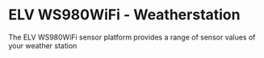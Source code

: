# ELV WS980WiFi - Weatherstation

The ELV WS980WiFi sensor platform provides a range of sensor values of your weather station